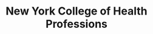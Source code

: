 ---
layout: repo
title: "New York College of Health Professions"
id: 23152
permalink: repos/23152/
---